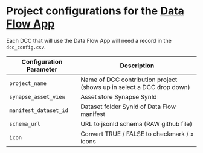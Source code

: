 # Project configurations for the [Data Flow App](https://github.com/Sage-Bionetworks/data_flow)

Each DCC that will use the Data Flow App will need a record in the `dcc_config.csv`.

| Configuration Parameter | Description |
| --- | --- |
| `project_name` | Name of DCC contribution project (shows up in select a DCC drop down) |
| `synapse_asset_view` | Asset store Synapse SynId |
| `manifest_dataset_id` | Dataset folder SynId of Data Flow manifest |
| `schema_url` | URL to jsonld schema (RAW github file) |
| `icon` | Convert TRUE / FALSE to checkmark / x icons |
